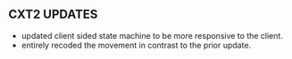 ## CXT2 UPDATES
- updated client sided state machine to be more responsive to the client.
- entirely recoded the movement in contrast to the prior update.
